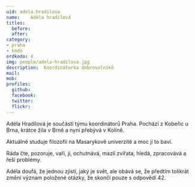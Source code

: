 ```yaml
---
uid: adela.hradilova
name:    Adéla hradilová
titles:
  before:
  after:
category:      
- praha
- kodo
ordkodo: 4
img: people/adela-hradilova.jpg   
description:  Koordinátorka dobrovolníků   
mail:
mob:
profiles:
  github:       
  facebook: 
  twitter: 		  
  flickr:		  
---
```


Adéla Hradilová je součástí týmu koordinátorů Praha. Pochází z Kobeřic u Brna, krátce žila v Brně a nyní přebývá v Kolíně.

Aktuálně studuje filozofii na Masarykově univerzitě a moc jí to baví.

Ráda čte, pozoruje, vaří, jí, ochutnává, mazlí zvířata, hledá, zpracovává a řeší problémy.

Adéla doufá, že jednou zjistí, jaký je svět, ale obává se, že předtím tolikrát změní význam položené otázky, že skončí pouze s odpovědí 42. 

